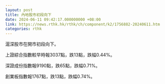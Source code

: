 ```yaml
---
layout: post
title: 內地股市初段向下
date: 2024-06-11 09:42:17.000000000 +08:00
link: https://news.rthk.hk/rthk/ch/component/k2/1756882-20240611.htm
categories: rthk
---
```


滬深股市在開市初段向下。

上證綜合指數較早時報3037點，跌13點，跌幅0.44%。

深證成份指數報9190點，跌65點，跌幅0.71%。

創業板指數報1767點，跌13點，跌幅0.74%。
